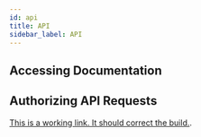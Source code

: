 ```yaml
---
id: api
title: API
sidebar_label: API
---
```


## Accessing Documentation

## Authorizing API Requests


[This is a working link. It should correct the build.](./contributing.md).